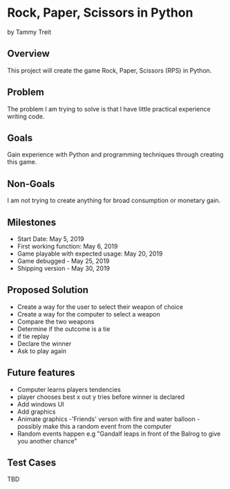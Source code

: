 # Rock, Paper, Scissors in Python
by Tammy Treit

## Overview
This project will create the game Rock, Paper, Scissors (RPS) in Python. 

## Problem
The problem I am trying to solve is that I have little practical experience writing code.

## Goals
Gain experience with Python and programming techniques through creating this game.

## Non-Goals
I am not trying to create anything for broad consumption or monetary gain.

## Milestones
 - Start Date: May 5, 2019
 - First working function: May 6, 2019
 - Game playable with expected usage: May 20, 2019
 - Game debugged - May 25, 2019
 - Shipping version - May 30, 2019
 
## Proposed Solution
- Create a way for the user to select their weapon of choice
- Create a way for the computer to select a weapon
- Compare the two weapons
- Determine if the outcome is a tie
 - if tie replay
- Declare the winner
- Ask to play again

## Future features

 - Computer learns players tendencies
 - player chooses best x out y tries before winner is declared
 - Add windows UI
 - Add graphics
 - Animate graphics
 -'Friends' verson with fire and water balloon - possibly make this a random event from the computer
 - Random events happen e.g "Gandalf leaps in front of the Balrog to give you another chance" 

## Test Cases
TBD